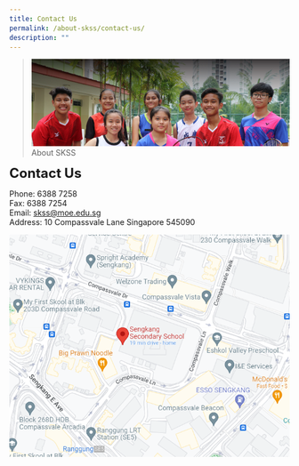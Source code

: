 ```yaml
---
title: Contact Us
permalink: /about-skss/contact-us/
description: ""
---
```


>![](/images/About%20us.jpg)
>About SKSS

**<font size=5>Contact Us</font>**

Phone: 6388 7258 <br>
Fax: 6388 7254<br>
Email: <a href="mailto:skss@moe.edu.sg">skss@moe.edu.sg</a> <br>
Address: 10 Compassvale Lane Singapore 545090


<p><a href="https://www.google.com/maps/place/Sengkang+Secondary+School/@1.386517,103.897892,17z/data=!4m5!3m4!1s0x0:0xddd7b2a347767d1d!8m2!3d1.386517!4d103.897892?hl=en-GB">
<img src="/images/ABOUT%20SKSS/SKSS%20Location.png">
</a></p>
